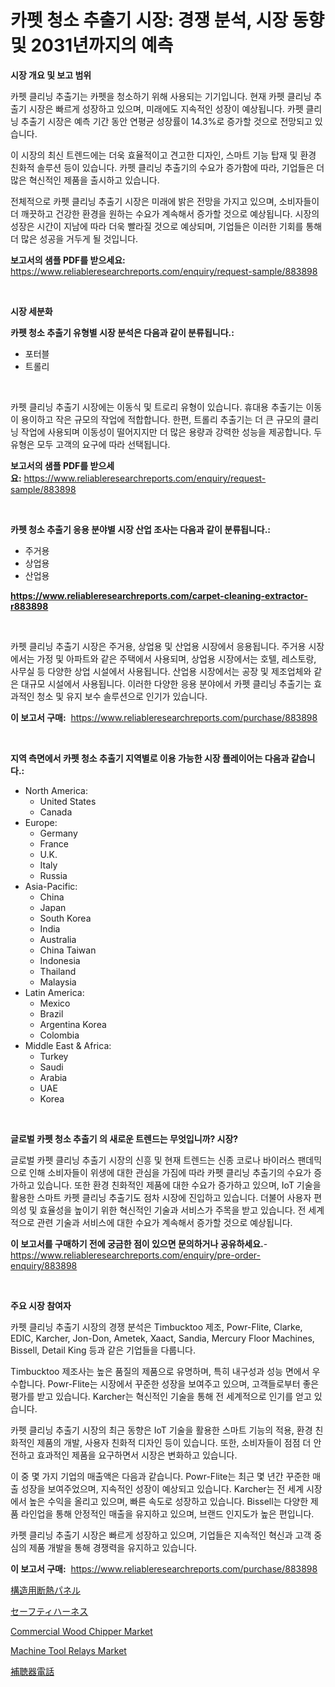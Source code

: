 <p><h1>카펫 청소 추출기 시장: 경쟁 분석, 시장 동향 및 2031년까지의 예측</h1></p><p><strong>시장 개요 및 보고 범위</strong></p>
<p><p>카펫 클리닝 추출기는 카펫을 청소하기 위해 사용되는 기기입니다. 현재 카펫 클리닝 추출기 시장은 빠르게 성장하고 있으며, 미래에도 지속적인 성장이 예상됩니다. 카펫 클리닝 추출기 시장은 예측 기간 동안 연평균 성장률이 14.3%로 증가할 것으로 전망되고 있습니다. </p><p>이 시장의 최신 트렌드에는 더욱 효율적이고 견고한 디자인, 스마트 기능 탑재 및 환경 친화적 솔루션 등이 있습니다. 카펫 클리닝 추출기의 수요가 증가함에 따라, 기업들은 더 많은 혁신적인 제품을 출시하고 있습니다. </p><p>전체적으로 카펫 클리닝 추출기 시장은 미래에 밝은 전망을 가지고 있으며, 소비자들이 더 깨끗하고 건강한 환경을 원하는 수요가 계속해서 증가할 것으로 예상됩니다. 시장의 성장은 시간이 지남에 따라 더욱 빨라질 것으로 예상되며, 기업들은 이러한 기회를 통해 더 많은 성공을 거두게 될 것입니다.</p></p>
<p><strong>보고서의 샘플 PDF를 받으세요:</strong> <a href="https://www.reliableresearchreports.com/enquiry/request-sample/883898">https://www.reliableresearchreports.com/enquiry/request-sample/883898</a></p>
<p>&nbsp;</p>
<p><strong>시장 세분화</strong></p>
<p><strong>카펫 청소 추출기 유형별 시장 분석은 다음과 같이 분류됩니다.:</strong></p>
<p><ul><li>포터블</li><li>트롤리</li></ul></p>
<p>&nbsp;</p>
<p><p>카펫 클리닝 추출기 시장에는 이동식 및 트로리 유형이 있습니다. 휴대용 추출기는 이동이 용이하고 작은 규모의 작업에 적합합니다. 한편, 트롤리 추출기는 더 큰 규모의 클리닝 작업에 사용되며 이동성이 떨어지지만 더 많은 용량과 강력한 성능을 제공합니다. 두 유형은 모두 고객의 요구에 따라 선택됩니다.</p></p>
<p><strong>보고서의 샘플 PDF를 받으세요:</strong>&nbsp;<a href="https://www.reliableresearchreports.com/enquiry/request-sample/883898">https://www.reliableresearchreports.com/enquiry/request-sample/883898</a></p>
<p>&nbsp;</p>
<p><strong> 카펫 청소 추출기 응용 분야별 시장 산업 조사는 다음과 같이 분류됩니다.:</strong></p>
<p><ul><li>주거용</li><li>상업용</li><li>산업용</li></ul></p>
<p><strong><a href="https://www.reliableresearchreports.com/carpet-cleaning-extractor-r883898">https://www.reliableresearchreports.com/carpet-cleaning-extractor-r883898</a></strong></p>
<p>&nbsp;</p>
<p><p>카펫 클리닝 추출기 시장은 주거용, 상업용 및 산업용 시장에서 응용됩니다. 주거용 시장에서는 가정 및 아파트와 같은 주택에서 사용되며, 상업용 시장에서는 호텔, 레스토랑, 사무실 등 다양한 상업 시설에서 사용됩니다. 산업용 시장에서는 공장 및 제조업체와 같은 대규모 시설에서 사용됩니다. 이러한 다양한 응용 분야에서 카펫 클리닝 추출기는 효과적인 청소 및 유지 보수 솔루션으로 인기가 있습니다.</p></p>
<p><strong>이 보고서 구매:</strong>&nbsp; <a href="https://www.reliableresearchreports.com/purchase/883898">https://www.reliableresearchreports.com/purchase/883898</a></p>
<p>&nbsp;</p>
<p><strong>지역 측면에서 카펫 청소 추출기 지역별로 이용 가능한 시장 플레이어는 다음과 같습니다.:</strong></p>
<p><ul>
    <li>
        North America:
        <ul>
            <li>United States</li>
            <li>Canada</li>
        </ul>
    </li>
    <li>
        Europe:
        <ul>
            <li>Germany</li>
            <li>France</li>
            <li>U.K.</li>
            <li>Italy</li>
            <li>Russia</li>
        </ul>
    </li>
    <li>
        Asia-Pacific:
        <ul>
            <li>China</li>
            <li>Japan</li>
            <li>South Korea</li>
            <li>India</li>
            <li>Australia</li>
            <li>China Taiwan</li>
            <li>Indonesia</li>
            <li>Thailand</li>
            <li>Malaysia</li>
        </ul>
    </li>
    <li>
        Latin America:
        <ul>
            <li>Mexico</li>
            <li>Brazil</li>
            <li>Argentina Korea</li>
            <li>Colombia</li>
        </ul>
    </li>
    <li>
        Middle East & Africa:
        <ul>
            <li>Turkey</li>
            <li>Saudi</li>
            <li>Arabia</li>
            <li>UAE</li>
            <li>Korea</li>
        </ul>
    </li>
    </ul></p>
<p>&nbsp;</p>
<p><strong>글로벌 카펫 청소 추출기 의 새로운 트렌드는 무엇입니까? 시장?</strong></p>
<p><p>글로벌 카펫 클리닝 추출기 시장의 신흥 및 현재 트렌드는 신종 코로나 바이러스 팬데믹으로 인해 소비자들이 위생에 대한 관심을 가짐에 따라 카펫 클리닝 추출기의 수요가 증가하고 있습니다. 또한 환경 친화적인 제품에 대한 수요가 증가하고 있으며, IoT 기술을 활용한 스마트 카펫 클리닝 추출기도 점차 시장에 진입하고 있습니다. 더불어 사용자 편의성 및 효율성을 높이기 위한 혁신적인 기술과 서비스가 주목을 받고 있습니다. 전 세계적으로 관련 기술과 서비스에 대한 수요가 계속해서 증가할 것으로 예상됩니다.</p></p>
<p><strong>이 보고서를 구매하기 전에 궁금한 점이 있으면 문의하거나 공유하세요.</strong>- <a href="https://www.reliableresearchreports.com/enquiry/pre-order-enquiry/883898">https://www.reliableresearchreports.com/enquiry/pre-order-enquiry/883898</a></p>
<p>&nbsp;</p>
<p><strong>주요 시장 참여자</strong></p>
<p><p>카펫 클리닝 추출기 시장의 경쟁 분석은 Timbucktoo 제조, Powr-Flite, Clarke, EDIC, Karcher, Jon-Don, Ametek, Xaact, Sandia, Mercury Floor Machines, Bissell, Detail King 등과 같은 기업들을 다룹니다. </p><p>Timbucktoo 제조사는 높은 품질의 제품으로 유명하며, 특히 내구성과 성능 면에서 우수합니다. Powr-Flite는 시장에서 꾸준한 성장을 보여주고 있으며, 고객들로부터 좋은 평가를 받고 있습니다. Karcher는 혁신적인 기술을 통해 전 세계적으로 인기를 얻고 있습니다. </p><p>카펫 클리닝 추출기 시장의 최근 동향은 IoT 기술을 활용한 스마트 기능의 적용, 환경 친화적인 제품의 개발, 사용자 친화적 디자인 등이 있습니다. 또한, 소비자들이 점점 더 안전하고 효과적인 제품을 요구하면서 시장은 변화하고 있습니다. </p><p>이 중 몇 가지 기업의 매출액은 다음과 같습니다. Powr-Flite는 최근 몇 년간 꾸준한 매출 성장을 보여주었으며, 지속적인 성장이 예상되고 있습니다. Karcher는 전 세계 시장에서 높은 수익을 올리고 있으며, 빠른 속도로 성장하고 있습니다. Bissell는 다양한 제품 라인업을 통해 안정적인 매출을 유지하고 있으며, 브랜드 인지도가 높은 편입니다. </p><p>카펫 클리닝 추출기 시장은 빠르게 성장하고 있으며, 기업들은 지속적인 혁신과 고객 중심의 제품 개발을 통해 경쟁력을 유지하고 있습니다.</p></p>
<p><strong>이 보고서 구매:</strong>&nbsp;&nbsp;<a href="https://www.reliableresearchreports.com/purchase/883898">https://www.reliableresearchreports.com/purchase/883898</a></p>
<p><p><a href="https://medium.com/@johneahan44556754/%E6%A7%8B%E9%80%A0%E6%96%AD%E7%86%B1%E3%83%91%E3%83%8D%E3%83%AB%E5%B8%82%E5%A0%B4%E3%81%AF-%E5%B8%82%E5%A0%B4%E3%82%B7%E3%82%A7%E3%82%A2-%E5%B8%82%E5%A0%B4%E3%83%88%E3%83%AC%E3%83%B3%E3%83%89-%E5%B8%82%E5%A0%B4%E6%88%90%E9%95%B7%E3%81%AB%E9%96%A2%E3%81%99%E3%82%8B%E6%83%85%E5%A0%B1%E3%82%92%E6%8F%90%E4%BE%9B%E3%81%97%E3%81%BE%E3%81%99-e61404d0c219">構造用断熱パネル</a></p><p><a href="https://medium.com/@craigurcottrte8/%E3%82%BB%E3%83%BC%E3%83%95%E3%83%86%E3%82%A3%E3%83%8F%E3%83%BC%E3%83%8D%E3%82%B9%E5%B8%82%E5%A0%B4%E3%81%AE%E5%B8%82%E5%A0%B4%E8%AA%BF%E6%9F%BB%E3%83%AC%E3%83%9D%E3%83%BC%E3%83%88-%E3%81%9D%E3%81%AE%E6%AD%B4%E5%8F%B2%E3%81%A82031%E5%B9%B4%E3%81%BE%E3%81%A7%E3%81%AE%E4%BA%88%E6%B8%AC-ece93fc9e362">セーフティハーネス</a></p><p><a href="https://github.com/redneck06/Market-Research-Report-List-2/blob/main/commercial-wood-chipper-market.md">Commercial Wood Chipper Market</a></p><p><a href="https://github.com/nicoletavirag/Market-Research-Report-List-2/blob/main/machine-tool-relays-market.md">Machine Tool Relays Market</a></p><p><a href="https://github.com/lily-u-genius/Market-Research-Report-List-1/blob/main/175963230174.md">補聴器電話</a></p></p>